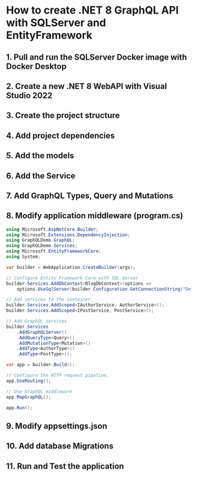 # How to create .NET 8 GraphQL API with SQLServer and EntityFramework

## 1. Pull and run the SQLServer Docker image with Docker Desktop



## 2. Create a new .NET 8 WebAPI with Visual Studio 2022



## 3. Create the project structure



## 4. Add project dependencies 



## 5. Add the models



## 6. Add the Service


## 7. Add GraphQL Types, Query and Mutations


## 8. Modify application middleware (program.cs)

```csharp
using Microsoft.AspNetCore.Builder;
using Microsoft.Extensions.DependencyInjection;
using GraphQLDemo.GraphQL;
using GraphQLDemo.Services;
using Microsoft.EntityFrameworkCore;
using System;

var builder = WebApplication.CreateBuilder(args);

// Configure Entity Framework Core with SQL Server
builder.Services.AddDbContext<BlogDbContext>(options =>
    options.UseSqlServer(builder.Configuration.GetConnectionString("DefaultConnection")));

// Add services to the container.
builder.Services.AddScoped<IAuthorService, AuthorService>();
builder.Services.AddScoped<IPostService, PostService>();

// Add GraphQL services
builder.Services
    .AddGraphQLServer()
    .AddQueryType<Query>()
    .AddMutationType<Mutation>()
    .AddType<AuthorType>()
    .AddType<PostType>();

var app = builder.Build();

// Configure the HTTP request pipeline.
app.UseRouting();

// Use GraphQL middleware
app.MapGraphQL();

app.Run();
```

## 9. Modify appsettings.json



## 10. Add database Migrations



## 11. Run and Test the application





